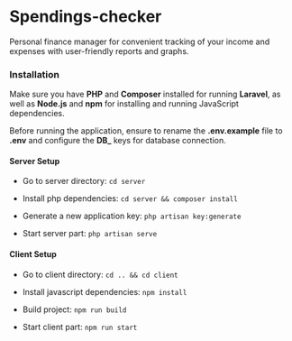 # Spendings-checker

Personal finance manager for convenient tracking of your
income and expenses with user-friendly reports and graphs.

### Installation

Make sure you have **PHP** and **Composer** installed for running **Laravel**, as well as **Node.js** and **npm** for installing and running JavaScript dependencies.

Before running the application, ensure to rename the **.env.example** file to **.env** and configure the **DB_** keys for database connection.

#### Server Setup

- Go to server directory: `cd server`
- Install php dependencies: `cd server && composer install`

- Generate a new application key: `php artisan key:generate`

- Start server part: `php artisan serve`

#### Client Setup

- Go to client directory: `cd .. && cd client`

- Install javascript dependencies: `npm install`

- Build project: `npm run build`

- Start client part: `npm run start`

